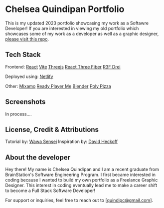 # Chelsea Quindipan Portfolio

This is my updated 2023 portfolio showcasing my work as a Softawre Developer! If you are interested in viewing my old portfolio which showcases some of my work as a developer as well as a graphic designer, [please visit this repo](https://github.com/quindipc/Chelseas-Front-End-Website).

## Tech Stack

Frontend: 
[React](https://react.dev/)
[Vite](https://vitejs.dev/)
[Threejs](https://threejs.org/)
[React Three Fiber](https://docs.pmnd.rs/react-three-fiber/getting-started/introduction)
[R3F Drei](https://github.com/pmndrs/drei)

Deployed using: 
[Netlify](https://www.netlify.com/?attr=homepage-modal)

Other:
[Mixamo](https://www.mixamo.com/)
[Ready Player Me](https://readyplayer.me/)
[Blender](https://www.blender.org/)
[Poly Pizza](https://poly.pizza/)

## Screenshots

In process....

## License, Credit & Attributions

<!-- Images by [Veronica Iezzi](https://blush.design/artists/aG3vXzI3xdJ5mZlbaG9Q/veronica-iezzi) by [Blush](https://blush.design/) -->

Tutorial by: [Wawa Sensei](https://www.youtube.com/@WawaSensei)
Inspiration by: [David Heckoff](https://www.david-hckh.com/)

## About the developer

Hey there! My name is Chelsea Quindipan and I am a recent graduate from BrainStation's Software Engineering Program. I first became interested in coding because I wanted to build my own portfolio as a Freelance Graphic Designer. This interest in coding eventually lead me to make a career shift to become a Full Stack Software Developer! 

For support or inquiries, feel free to reach out to [quindipc@gmail.com].

